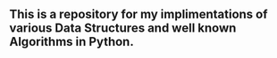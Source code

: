 ## This is a repository for my implimentations of various Data Structures and well known Algorithms in Python.

